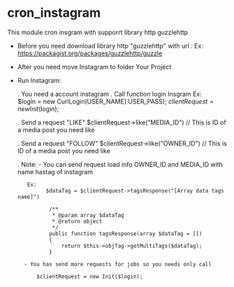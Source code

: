 # cron_instagram
This module cron insgram with supporrt library http guzzlehttp

- Before you need download library http "guzzlehttp" with url :
 Ex: https://packagist.org/packages/guzzlehttp/guzzle

- After you need move Instagram to folder Your Project 

- Run Instagram:
    
    . You need a account instagram
    . Call function login Insgram
        Ex:  
         $login = new CurlLogin(USER_NAME] USER_PASS);
         $clientRequest = new Init($login);
         
    . Send a request "LIKE"
         $clientRequest->like("MEDIA_ID") // This is ID of a media post you need like
    
    . Send a request "FOLLOW"
       $clientRequest->like("OWNER_ID") // This is ID of a media post you need like    
    
    . Note: 
         - You can send request load info OWNER_ID and MEDIA_ID with name hastag of instagram
     
         Ex: 
               $dataTag = $clientRequest->tagsResponse("[Array data tags name]")    
        
                /**
                 * @param array $dataTag
                 * @return object
                 */
                public function tagsResponse(array $dataTag = [])
                {
                    return $this->objTag->getMultiTags($dataTag);
                }
                
        - You has send more requests for jobs so you needs only call
        
            $clientRequest = new Init($login);